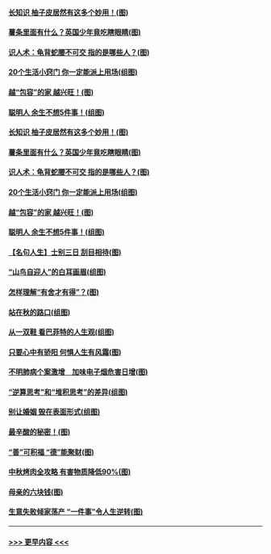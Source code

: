 #### [长知识 柚子皮居然有这多个妙用！(图)](../pages/p8/907425.md?t=09180055) 
#### [薯条里面有什么？英国少年竟吃瞎眼睛(图)](../pages/p8/907381.md?t=09180055) 
#### [识人术：龟背蛇腰不可交 指的是哪些人？(图)](../pages/p8/907503.md?t=09180055) 
#### [20个生活小窍门 你一定能派上用场(组图)](../pages/p8/907510.md?t=09180055) 
#### [越“包容”的家 越兴旺！(图)](../pages/p8/907328.md?t=09180055) 
#### [聪明人 余生不想5件事！(组图)](../pages/p8/907364.md?t=09180055) 
#### [长知识 柚子皮居然有这多个妙用！(图)](../pages/p8/907425.md?t=09180055) 
#### [薯条里面有什么？英国少年竟吃瞎眼睛(图)](../pages/p8/907381.md?t=09180055) 
#### [识人术：龟背蛇腰不可交 指的是哪些人？(图)](../pages/p8/907503.md?t=09180055) 
#### [20个生活小窍门 你一定能派上用场(组图)](../pages/p8/907510.md?t=09180055) 
#### [越“包容”的家 越兴旺！(图)](../pages/p8/907328.md?t=09180055) 
#### [聪明人 余生不想5件事！(组图)](../pages/p8/907364.md?t=09180055) 
#### [【名句人生】士别三日 刮目相待(图)](../pages/p8/906988.md?t=09180055) 
#### [“山鸟自迎人”的白耳画眉(组图)](../pages/p8/907332.md?t=09180055) 
#### [怎样理解“有舍才有得”？(图)](../pages/p8/906872.md?t=09180055) 
#### [站在秋的路口(组图)](../pages/p8/906914.md?t=09180055) 
#### [从一双鞋 看巴菲特的人生观(组图)](../pages/p8/907311.md?t=09180055) 
#### [只要心中有骄阳 何惧人生有风霜(图)](../pages/p8/907320.md?t=09180055) 
#### [不明肺病个案激增　加味电子烟危害日增(图)](../pages/p8/907307.md?t=09180055) 
#### [“逆算思考”和“堆积思考”的差异(组图)](../pages/p8/907229.md?t=09180055) 
#### [别让婚姻 毁在表面形式(组图)](../pages/p8/907118.md?t=09180055) 
#### [最辛酸的秘密！(图)](../pages/p8/906327.md?t=09180055) 
#### [“善”可积福 “德”能聚财(图)](../pages/p8/906906.md?t=09180055) 
#### [中秋烤肉全攻略 有害物质降低90%(图)](../pages/p8/907227.md?t=09180055) 
#### [母亲的六块钱(图)](../pages/p8/907107.md?t=09180055) 
#### [生意失败倾家荡产 “一件事”令人生逆转(图)](../pages/p8/907101.md?t=09180055) 

----
#### [ >>> 更早内容 <<< ](../indexes/p8-earlier.md)
